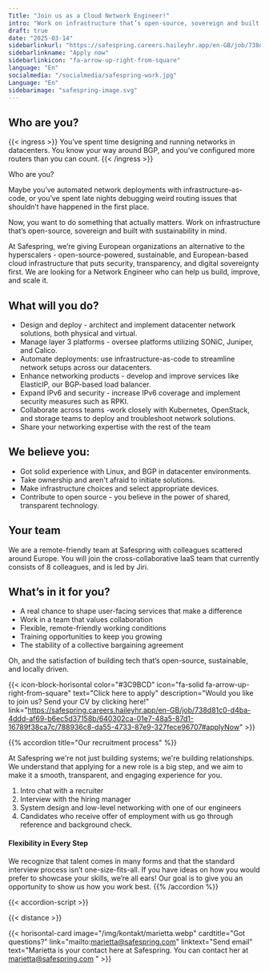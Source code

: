 ```yaml
---
Title: "Join us as a Cloud Network Engineer!"
intro: "Work on infrastructure that’s open-source, sovereign and built with sustainability in mind"
draft: true
date: "2025-03-14"
sidebarlinkurl: "https://safespring.careers.haileyhr.app/en-GB/job/738d81c0-d4ba-4ddd-af69-b6ec5d37158b/640302ca-01e7-48a5-87d1-16789f38ca7c/788936c8-da55-4733-87e9-327fece96707#applyNow"
sidebarlinkname: "Apply now"
sidebarlinkicon: "fa-arrow-up-right-from-square"
language: "En"
socialmedia: "/socialmedia/safespring-work.jpg"
Language: "En"
sidebarimage: "safespring-image.svg"
---
```


## Who are you?

{{< ingress >}}
You’ve spent time designing and running networks in datacenters. You know your way around BGP, and you’ve configured more routers than you can count.
{{< /ingress >}}

Who are you? 

Maybe you’ve automated network deployments with infrastructure-as-code, or you’ve spent late nights debugging weird routing issues that shouldn’t have happened in the first place.

Now, you want to do something that actually matters. Work on infrastructure that’s open-source, sovereign and built with sustainability in mind. 

At Safespring, we’re giving European organizations an alternative to the hyperscalers - open-source-powered, sustainable, and European-based cloud infrastructure that puts security, transparency, and digital sovereignty first. We are looking for a Network Engineer who can help us build, improve, and scale it.

## What will you do?

- Design and deploy -  architect and implement datacenter network solutions, both physical and virtual.
- Manage layer 3 platforms -  oversee platforms utilizing SONiC, Juniper, and Calico.
- Automate deployments: use infrastructure-as-code to streamline network setups across our datacenters.
- Enhance networking products - develop and improve services like ElasticIP, our BGP-based load balancer.
- Expand IPv6 and security - increase IPv6 coverage and implement security measures such as RPKI.
- Collaborate across teams -work closely with Kubernetes, OpenStack, and storage teams to deploy and troubleshoot network solutions.
- Share your networking expertise with the rest of the team   

## We believe you: 

- Got solid experience with Linux, and BGP in datacenter environments. 
- Take ownership and aren't afraid to initiate solutions.
- Make infrastructure choices and select appropriate devices. 
- Contribute to open source - you believe in the power of shared, transparent technology.

## Your team

We are a remote-friendly team at Safespring with colleagues scattered around Europe. You will join the cross-collaborative IaaS team that currently consists of 8 colleagues, and is led by Jiri.

## What’s in it for you?

- A real chance to shape user-facing services that make a difference
- Work in a team that values collaboration 
- Flexible, remote-friendly working conditions
- Training opportunities to keep you growing
- The stability of a collective bargaining agreement  

Oh, and the satisfaction of building tech that’s open-source, sustainable, and locally driven.

{{< icon-block-horisontal color="#3C9BCD" icon="fa-solid fa-arrow-up-right-from-square" text="Click here to apply" description="Would you like to join us? Send your CV by clicking here!" link="https://safespring.careers.haileyhr.app/en-GB/job/738d81c0-d4ba-4ddd-af69-b6ec5d37158b/640302ca-01e7-48a5-87d1-16789f38ca7c/788936c8-da55-4733-87e9-327fece96707#applyNow" >}}

{{% accordion title="Our recruitment process" %}}

At Safespring we're not just building systems; we're building relationships. We understand that applying for a new role is a big step, and we aim to make it a smooth, transparent, and engaging experience for you.

1. Intro chat with a recruiter 
1. Interview with the hiring manager 
1. System design and low-level networking with one of our engineers
1. Candidates who receive offer of employment with us go through reference and background check. 
 
#### Flexibility in Every Step
We recognize that talent comes in many forms and that the standard interview process isn’t one-size-fits-all. If you have ideas on how you would prefer to showcase your skills, we’re all ears! Our goal is to give you an opportunity to show us how you work best.
{{% /accordion %}}

{{< accordion-script >}}

{{< distance >}}

{{< horisontal-card image="/img/kontakt/marietta.webp" cardtitle="Got questions?" link="mailto:marietta@safespring.com" linktext="Send email" text="Marietta is your contact here at Safespring. You can contact her at marietta@safespring.com " >}}
